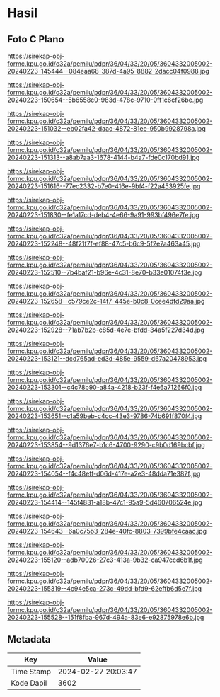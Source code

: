 # Hasil

## Foto C Plano

https://sirekap-obj-formc.kpu.go.id/c32a/pemilu/pdpr/36/04/33/20/05/3604332005002-20240223-145444--084eaa68-387d-4a95-8882-2dacc04f0988.jpg

https://sirekap-obj-formc.kpu.go.id/c32a/pemilu/pdpr/36/04/33/20/05/3604332005002-20240223-150654--5b6558c0-983d-478c-9710-0ff1c6cf26be.jpg

https://sirekap-obj-formc.kpu.go.id/c32a/pemilu/pdpr/36/04/33/20/05/3604332005002-20240223-151032--eb02fa42-daac-4872-81ee-950b9928798a.jpg

https://sirekap-obj-formc.kpu.go.id/c32a/pemilu/pdpr/36/04/33/20/05/3604332005002-20240223-151313--a8ab7aa3-1678-4144-b4a7-fde0c170bd91.jpg

https://sirekap-obj-formc.kpu.go.id/c32a/pemilu/pdpr/36/04/33/20/05/3604332005002-20240223-151616--77ec2332-b7e0-416e-9bf4-f22a453925fe.jpg

https://sirekap-obj-formc.kpu.go.id/c32a/pemilu/pdpr/36/04/33/20/05/3604332005002-20240223-151830--fe1a17cd-deb4-4e66-9a91-993bf496e7fe.jpg

https://sirekap-obj-formc.kpu.go.id/c32a/pemilu/pdpr/36/04/33/20/05/3604332005002-20240223-152248--48f21f7f-ef88-47c5-b6c9-5f2e7a463a45.jpg

https://sirekap-obj-formc.kpu.go.id/c32a/pemilu/pdpr/36/04/33/20/05/3604332005002-20240223-152510--7b4baf21-b96e-4c31-8e70-b33e01074f3e.jpg

https://sirekap-obj-formc.kpu.go.id/c32a/pemilu/pdpr/36/04/33/20/05/3604332005002-20240223-152658--c579ce2c-14f7-445e-b0c8-0cee4dfd29aa.jpg

https://sirekap-obj-formc.kpu.go.id/c32a/pemilu/pdpr/36/04/33/20/05/3604332005002-20240223-152928--71ab7b2b-c85d-4e7e-bfdd-34a5f227d34d.jpg

https://sirekap-obj-formc.kpu.go.id/c32a/pemilu/pdpr/36/04/33/20/05/3604332005002-20240223-153121--dcd765ad-ed3d-485e-9559-d67a20478953.jpg

https://sirekap-obj-formc.kpu.go.id/c32a/pemilu/pdpr/36/04/33/20/05/3604332005002-20240223-153301--c4c78b90-a84a-4218-b23f-f4e6a71266f0.jpg

https://sirekap-obj-formc.kpu.go.id/c32a/pemilu/pdpr/36/04/33/20/05/3604332005002-20240223-153651--c1a59beb-c4cc-43e3-9786-74b691f870f4.jpg

https://sirekap-obj-formc.kpu.go.id/c32a/pemilu/pdpr/36/04/33/20/05/3604332005002-20240223-153854--9d1376e7-b1c6-4700-9290-c9b0d169bcbf.jpg

https://sirekap-obj-formc.kpu.go.id/c32a/pemilu/pdpr/36/04/33/20/05/3604332005002-20240223-154054--f4c48eff-d06d-417e-a2e3-48dda71e387f.jpg

https://sirekap-obj-formc.kpu.go.id/c32a/pemilu/pdpr/36/04/33/20/05/3604332005002-20240223-154414--145f4831-a18b-47c1-95a9-5d460706524e.jpg

https://sirekap-obj-formc.kpu.go.id/c32a/pemilu/pdpr/36/04/33/20/05/3604332005002-20240223-154643--6a0c75b3-284e-40fc-8803-7399bfe4caac.jpg

https://sirekap-obj-formc.kpu.go.id/c32a/pemilu/pdpr/36/04/33/20/05/3604332005002-20240223-155120--adb70026-27c3-413a-9b32-ca947ccd6b1f.jpg

https://sirekap-obj-formc.kpu.go.id/c32a/pemilu/pdpr/36/04/33/20/05/3604332005002-20240223-155319--4c94e5ca-273c-49dd-bfd9-62effb6d5e7f.jpg

https://sirekap-obj-formc.kpu.go.id/c32a/pemilu/pdpr/36/04/33/20/05/3604332005002-20240223-155528--151f8fba-967d-494a-83e6-e92875978e6b.jpg


## Metadata

| Key        | Value               |
| ---------- | ------------------- |
| Time Stamp | 2024-02-27 20:03:47 |
| Kode Dapil | 3602                |




